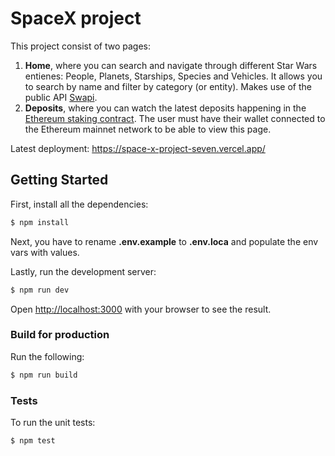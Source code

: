 # SpaceX project
This project consist of two pages:
1. **Home**, where you can search and navigate through different Star Wars entienes: People, Planets, Starships, Species and Vehicles. It allows you to search by name and filter by category (or entity). Makes use of the public API [Swapi](https://swapi.dev/).
2. **Deposits**, where you can watch the latest deposits happening in the [Ethereum staking contract](https://etherscan.io/address/0x00000000219ab540356cBB839Cbe05303d7705Fa). The user must have their wallet connected to the Ethereum mainnet network to be able to view this page.

Latest deployment: https://space-x-project-seven.vercel.app/

## Getting Started

First, install all the dependencies:
```bash
$ npm install
```

Next, you have to rename **.env.example** to **.env.loca** and populate the env vars with values.

Lastly, run the development server:
```bash
$ npm run dev
```

Open [http://localhost:3000](http://localhost:3000) with your browser to see the result.

### Build for production

Run the following:
```bash
$ npm run build
```

### Tests

To run the unit tests:
```bash
$ npm test
```
